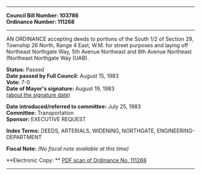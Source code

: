* * * * *  
  
**Council Bill Number: [](#h0)[](#h2)103786**   
**Ordinance Number: 111268**  
  
* * * * *  
  
AN ORDINANCE accepting deeds to portions of the South 1/2 of Section 29, Township 26 North, Range 4 East, W.M. for street purposes and laying off Northeast Northgate Way, 5th Avenue Northeast and 8th Avenue Northeast (Northeast Northgate Way (UAB).  
  
**Status:** Passed   
**Date passed by Full Council:** August 15, 1983   
**Vote:** 7-0   
**Date of Mayor's signature:** August 19, 1983   
[(about the signature date)](/~public/approvaldate.htm)   
  
  
**Date introduced/referred to committee:** July 25, 1983   
**Committee:** Transportation   
**Sponsor:** EXECUTIVE REQUEST   
  
**Index Terms:** DEEDS, ARTERIALS, WIDENING, NORTHGATE, ENGINEERING-DEPARTMENT  
  
**Fiscal Note:** *(No fiscal note available at this time)*  
  
**Electronic Copy: ** [PDF scan of Ordinance No. 111268](/~archives/Ordinances/Ord_111268.pdf)  
  
* * * * *  
